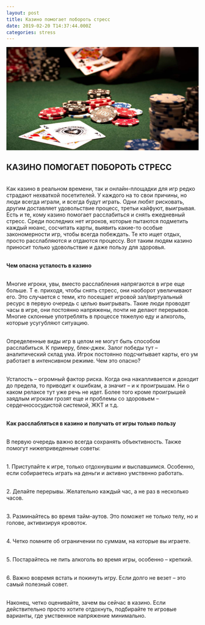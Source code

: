 ```yaml
---
layout: post
title: Казино помогает побороть стресс
date: 2019-02-20 T14:37:44.000Z
categories: stress
---
```


<img src="/images/fulls/stres.jpg" class="fit image"> 

## КАЗИНО ПОМОГАЕТ ПОБОРОТЬ СТРЕСС

<br>Как казино в реальном времени, так и онлайн-площадки для игр редко страдают нехваткой посетителей. У каждого на то свои причины, но люди всегда играли, и всегда будут играть. Одни любят рисковать, другим доставляет удовольствие процесс, третьи кайфуют, выигрывая. Есть и те, кому казино помогает расслабиться и снять ежедневный стресс. Среди последних нет игроков, которые пытаются подметить каждый нюанс, сосчитать карты, выявить какие-то особые закономерности игр, чтобы всегда побеждать. Те кто ищет отдых, просто расслабляются и отдаются процессу. Вот таким людям казино приносит только удовольствие и даже пользу для здоровья.

<br><strong>Чем опасна усталость в казино</strong>

<br>Многие игроки, увы, вместо расслабления напрягаются в игре еще больше. Т е. приходя, чтобы снять стресс, они наоборот увеличивают его. Это случается с теми, кто посещает игровой зал/виртуальный ресурс в первую очередь с целью выигрывать. Такие люди проводят часы в игре, они постоянно напряжены, почти не делают перерывов. Многие склонные употреблять в процессе тяжелую еду и алкоголь, которые усугубляют ситуацию.

<br>Определенные виды игр в целом не могут быть способом расслабиться. К примеру, блек-джек. Залог победы тут – аналитический склад ума. Игрок постоянно подсчитывает карты, его ум работает в интенсивном режиме. Чем это опасно?

<br>Усталость – огромный фактор риска. Когда она накапливается и доходит до предела, то приводит к ошибкам, а значит – и к проигрышам. Ни о каком релаксе тут уже речь не идет. Более того кроме проигрышей заядлым игрокам грозят еще и проблемы со здоровьем – сердечнососудистой системой, ЖКТ и т.д.

<br><strong>Как расслабляться в казино и получать от игры только пользу</strong>

<br>В первую очередь важно всегда сохранять объективность. Также помогут нижеприведенные советы:

<br>1.	Приступайте к игре, только отдохнувшим и выспавшимся. Особенно, если собираетесь играть на деньги и активно умственно работать.

<br>2.	Делайте перерывы. Желательно каждый час, а не раз в несколько часов.

<br>3.	Разминайтесь во время тайм-аутов. Это поможет не только телу, но и голове, активизируя кровоток.

<br>4.	Четко помните об ограничении по суммам, на которые вы играете.

<br>5.	Постарайтесь не пить алкоголь во время игры, особенно – крепкий. 

<br>6.	Важно вовремя встать и покинуть игру. Если долго не везет – это самый полезный совет.

<br>Наконец, четко оценивайте, зачем вы сейчас в казино. Если действительно просто хотите отдохнуть, подбирайте те игровые варианты, где умственное напряжение минимально. 
